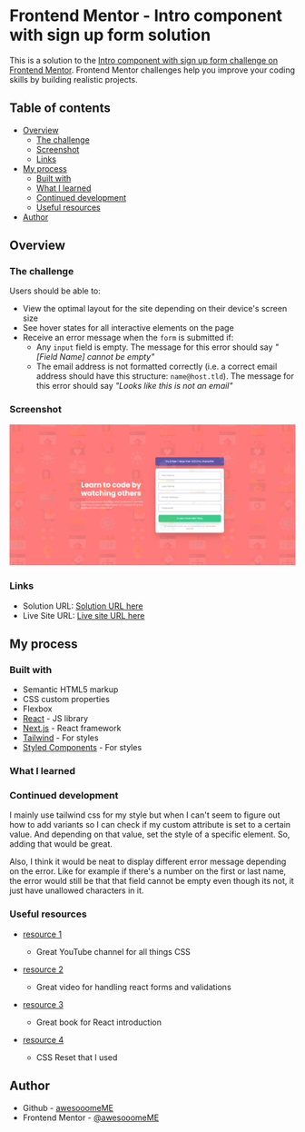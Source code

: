 # Frontend Mentor - Intro component with sign up form solution

This is a solution to the [Intro component with sign up form challenge on Frontend Mentor](https://www.frontendmentor.io/challenges/intro-component-with-signup-form-5cf91bd49edda32581d28fd1). Frontend Mentor challenges help you improve your coding skills by building realistic projects. 

## Table of contents

- [Overview](#overview)
  - [The challenge](#the-challenge)
  - [Screenshot](#screenshot)
  - [Links](#links)
- [My process](#my-process)
  - [Built with](#built-with)
  - [What I learned](#what-i-learned)
  - [Continued development](#continued-development)
  - [Useful resources](#useful-resources)
- [Author](#author)

## Overview

### The challenge

Users should be able to:

- View the optimal layout for the site depending on their device's screen size
- See hover states for all interactive elements on the page
- Receive an error message when the `form` is submitted if:
  - Any `input` field is empty. The message for this error should say *"[Field Name] cannot be empty"*
  - The email address is not formatted correctly (i.e. a correct email address should have this structure: `name@host.tld`). The message for this error should say *"Looks like this is not an email"*

### Screenshot

![Screenshot](screenshot.png)

### Links

- Solution URL: [Solution URL here](https://github.com/awesooomeME/intro_component)
- Live Site URL: [Live site URL here](https://intro-component-flax.vercel.app/)

## My process

### Built with

- Semantic HTML5 markup
- CSS custom properties
- Flexbox
- [React](https://reactjs.org/) - JS library
- [Next.js](https://nextjs.org/) - React framework
- [Tailwind](https://https://tailwindcss.com//) - For styles
- [Styled Components](https://styled-components.com/) - For styles

### What I learned

### Continued development

I mainly use tailwind css for my style but when I can't seem to figure out how to add variants so I can check if my custom attribute is set to a certain value. And depending on that value, set the style of a specific element. So, adding that would be great.

Also, I think it would be neat to display different error message depending on the error. Like for example if there's a number on the first or last name, the error would still be that that field cannot be empty even though its not, it just have unallowed characters in it.

### Useful resources

- [resource 1](https://www.youtube.com/@KevinPowell)
    - Great YouTube channel for all things CSS

- [resource 2](https://www.youtube.com/watch?v=tIdNeoHniEY&t=702s)
    - Great video for handling react forms and validations

- [resource 3](https://livebook.manning.com/book/next-js-in-action/welcome/v-2/) 
    - Great book for React introduction

- [resource 4](https://www.joshwcomeau.com/css/custom-css-reset/)
    - CSS Reset that I used

## Author

- Github - [awesooomeME](https://github.com/awesooomeME)
- Frontend Mentor - [@awesooomeME](https://www.frontendmentor.io/profile/awesooomeME)